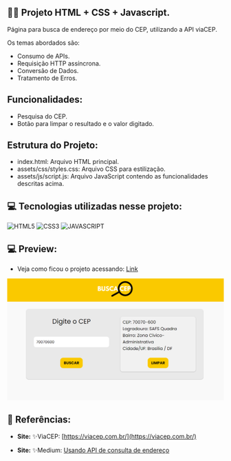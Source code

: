 ## 🏋️‍♂️ Projeto HTML + CSS + Javascript.

Página para busca de endereço por meio do CEP, utilizando a API viaCEP.  <br>

Os temas abordados são:<br>
- Consumo de APIs.
- Requisição HTTP assíncrona.
- Conversão de Dados.
- Tratamento de Erros.<br>

## Funcionalidades:

- Pesquisa do CEP.
- Botão para limpar o resultado e o valor digitado.

## Estrutura do Projeto:

- index.html: Arquivo HTML principal.
- assets/css/styles.css: Arquivo CSS para estilização.
- assets/js/script.js: Arquivo JavaScript contendo as funcionalidades descritas acima.

## 💻 Tecnologias utilizadas nesse projeto:

<div style="display: inline_block">
  <img alt="HTML5" src="https://img.shields.io/badge/HTML5-E34F26?style=for-the-badge&logo=html5&logoColor=white">
  <img alt="CSS3" src="https://img.shields.io/badge/CSS3-1572B6?style=for-the-badge&logo=css3&logoColor=white">
  <img alt="JAVASCRIPT" src="https://img.shields.io/badge/JavaScript-323330?style=for-the-badge&logo=javascript&logoColor=F7DF1E">
</div>

## 💻 Preview:

- Veja como ficou o projeto acessando: [Link](https://javascript-css-busca-cep.vercel.app/)
  
![Imagem do Projeto](assets/img/tela.png)

## 📌 Referências:
- **Site:** ✨ViaCEP:
  [https://viacep.com.br/](https://viacep.com.br/)

- **Site:** ✨Medium:
  [Usando API de consulta de endereço](https://medium.com/@braulliovg/consumindo-api-de-consulta-de-endere%C3%A7o-via-javascript-c83b7ad9976e)


